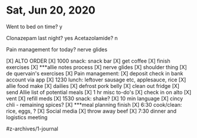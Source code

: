 # Sat, Jun 20, 2020
Went to bed on time? y

Clonazepam last night? yes
Acetazolamide? n

Pain management for today? nerve glides


[X] ALTO ORDER
[X] 1000 snack: snack bar
[X] get coffee
[X] finish exercises
[X] ***allie notes process
[X] nerve glides
[X] shoulder thing
[X] de quervain's exercises
[X] Pain management: 
[X] deposit check in bank account via app
[X] 1230 lunch: leftover sausage etc, applesauce, rice
[X] allie food make
[X] dailies
[X] defrost pork belly
[X] clean out fridge
[X] send Allie list of potential meals
[X] 1 hr misc to-do's
[X] check in on alto
[X] vent
[X] refill meds
[X] 1530 snack: shake?
[X] 10 min language
[X] cincy chli - remaining spices?
[X] ***meal planning finish
[X] 6:30 cook/clean: rice, eggs, ?
[X] Social media
[X] throw away beef
[X] 7:30 dinner and logistics meeting



#z-archives/1-journal